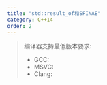 ```yaml
---
title: "std::result_of和SFINAE"
category: C++14
order: 2
---
```


> 编译器支持最低版本要求:
> * GCC:
> * MSVC:
> * Clang:
